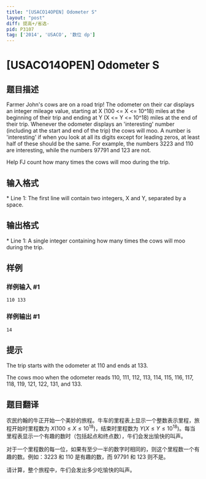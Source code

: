 ```yaml
---
title: "[USACO14OPEN] Odometer S"
layout: "post"
diff: 提高+/省选-
pid: P3107
tag: ['2014', 'USACO', '数位 dp']
---
```

# [USACO14OPEN] Odometer S
## 题目描述

Farmer John's cows are on a road trip!  The odometer on their car displays an integer mileage value, starting at X (100 <= X <= 10^18) miles at the beginning of their trip and ending at Y (X <= Y <= 10^18) miles at the end of their trip.  Whenever the odometer displays an 'interesting' number (including at the start and end of the trip) the cows will moo.  A number is 'interesting' if when you look at all its digits except for leading zeros, at least half of these should be the same.  For example, the numbers 3223 and 110 are interesting, while the numbers 97791 and 123 are not.

Help FJ count how many times the cows will moo during the trip.
## 输入格式

\* Line 1: The first line will contain two integers, X and Y, separated by a space.

## 输出格式

\* Line 1: A single integer containing how many times the cows will moo during the trip.

## 样例

### 样例输入 #1
```
110 133 

```
### 样例输出 #1
```
14 

```
## 提示

The trip starts with the odometer at 110 and ends at 133. 

The cows moo when the odometer reads 110, 111, 112, 113, 114, 115, 116, 117, 118, 119, 121, 122, 131, and 133. 


## 题目翻译

农民约翰的牛正开始一个美妙的旅程。牛车的里程表上显示一个整数表示里程，旅程开始时里程数为 $X(100\le X\le 10^{18})$，结束时里程数为 $Y(X\le Y\le 10^{18})$。每当里程表显示一个有趣的数时（包括起点和终点数），牛们会发出愉快的叫声。


对于一个里程数的每一位，如果有至少一半的数字时相同的，则这个里程数一个有趣的数。例如：$3223$ 和 $110$ 是有趣的数，而 $97791$ 和 $123$ 则不是。

请计算，整个旅程中，牛们会发出多少吃愉快的叫声。

